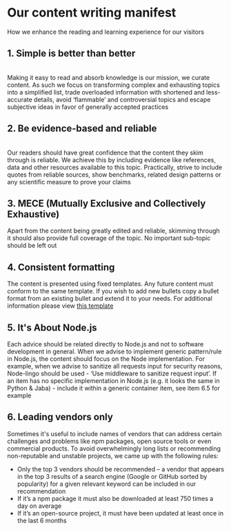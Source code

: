 # Our content writing manifest
How we enhance the reading and learning experience for our visitors

## 1. Simple is better than better

<br/>
Making it easy to read and absorb knowledge is our mission, we curate content. As such we focus on transforming complex and exhausting topics into a simplified list, trade overloaded information with shortened and less-accurate details, avoid ‘flammable’ and controversial topics and escape subjective ideas in favor of generally accepted practices

<br/>

## 2. Be evidence-based and reliable

<br/>
Our readers should have great confidence that the content they skim through is reliable. We achieve this by including evidence like references, data and other resources available to this topic. Practically, strive to include quotes from reliable sources, show benchmarks, related design patterns or any scientific measure to prove your claims


## 3.	MECE (Mutually Exclusive and Collectively Exhaustive)
Apart from the content being greatly edited and reliable, skimming through it should also provide full coverage of the topic. No important sub-topic should be left out

## 4. Consistent formatting
The content is presented using fixed templates. Any future content must conform to the same template. If you wish to add new bullets copy a bullet format from an existing bullet and extend it to your needs. For additional information please view [this template](https://github.com/i0natan/nodebestpractices/blob/master/sections/template.md)

## 5. It's About Node.js
Each advice should be related directly to Node.js and not to software development in general. When we advise to implement generic pattern/rule in Node.js, the content should focus on the Node implementation. For example, when we advise to sanitize all requests input for security reasons, Node-lingo should be used - ‘Use middleware to sanitize request input’. If an item has no specific implementation in Node.js (e.g. it looks the same in Python & Jaba) - include it within a generic container item, see item 6.5 for example

## 6. Leading vendors only
Sometimes it's useful to include names of vendors that can address certain challenges and problems like npm packages, open source tools or even commercial products. To avoid overwhelmingly long lists or recommending non-reputable and unstable projects, we came up with the following rules:

-	Only the top 3 vendors should be recommended – a vendor that appears in the top 3 results of a search engine (Google or GitHub sorted by popularity) for a given relevant keyword can be included in our recommendation
-	If it’s a npm package it must also be downloaded at least 750 times a day on average
-	If it’s an open-source project, it must have been updated at least once in the last 6 months
